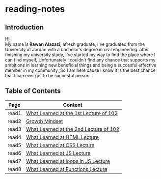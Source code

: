 
# reading-notes

## Introduction


Hi,  
My name is **Rawan Alazazi**, afresh graduate,
I've graduated from the University of Jordan with a bachelor's degree in civil engineering. 
after finishing my university study, I've started my way to 
find the place where I can find myself, Unfortunately I couldn't find any chance that supports my ambitions in learning new beneficial things and being a succesful effective member in my community ,So I am here cause I know it is the best chance that I can ever get to be succesful person .



## Table of Contents

| Page      |   Content  |
| ----------- | ------------|
| read1    |[What Learned at the 1st Lecture of 102](read1.md)       |
| read2   | [Growth Mindset](read2.md)        |
| read3  |  [What Learned at the 2nd Lecture of 102](read3.md)       |
| read4  |  [What Learned at HTML Lecture](read4.md)       |
| read5  |  [What Learned at CSS Lecture](read5.md)       |
| read6  |  [What Learned at JS Lecture](read6.md)       |
| read7  |  [What Learned at loops in JS Lecture](read7.md)       |
| read8  |  [What Learned at Functions Lecture](read8.md)       |


